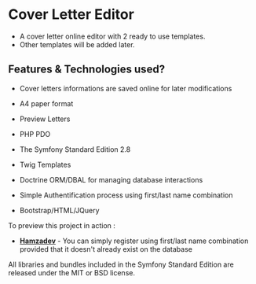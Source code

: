 Cover Letter Editor
========================

 * A cover letter online editor with 2 ready to use templates.
 * Other templates will be added later.

Features & Technologies used?
--------------

  * Cover letters informations are saved online for later modifications

  * A4 paper format

  * Preview Letters

  * PHP PDO

  * The Symfony Standard Edition 2.8

  * Twig Templates

  * Doctrine ORM/DBAL for managing database interactions

  * Simple Authentification process using first/last name combination

  * Bootstrap/HTML/JQuery

To preview this project in action :

  * [**Hamzadev**][1] - You can simply register using first/last name combination provided that it doesn't already exist on the database

All libraries and bundles included in the Symfony Standard Edition are
released under the MIT or BSD license.


[1]:  https://api.hamzadev.com
